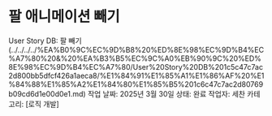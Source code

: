 # 팔 애니메이션 빼기

User Story DB: 팔 빼기 (../../../../%EA%B0%9C%EC%9D%B8%20%ED%8E%98%EC%9D%B4%EC%A7%80%20&%20%EA%B3%B5%EC%9C%A0%EB%90%9C%20%ED%8E%98%EC%9D%B4%EC%A7%80/User%20Story%20DB%201c5c47c7ac2d800bb5dfcf426a1aeca8/%E1%84%91%E1%85%A1%E1%86%AF%20%E1%84%88%E1%85%A2%E1%84%80%E1%85%B5%201c6c47c7ac2d80769b09cd6d1e00d0e1.md)
작업 날짜: 2025년 3월 30일
상태: 완료
작업자: 세찬
카테고리: [로직 개발]